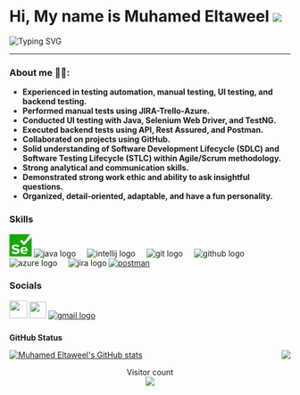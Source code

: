 Hi, My name is Muhamed Eltaweel ![](https://user-images.githubusercontent.com/18350557/176309783-0785949b-9127-417c-8b55-ab5a4333674e.gif)
===================================================================================================================================

![Typing SVG](https://readme-typing-svg.herokuapp.com?color=%23732DA4&lines=I+am+Software+Test+Engineer.;)  

-------------------------------------------------
<h3>About me 👨‍💼: </h3> 

- **Experienced in testing automation, manual testing, UI testing, and backend testing.**
- **Performed manual tests using JIRA-Trello-Azure.**
- **Conducted UI testing with Java, Selenium Web Driver, and TestNG.**
- **Executed backend tests using API, Rest Assured, and Postman.**
- **Collaborated on projects using GitHub.**
- **Solid understanding of Software Development Lifecycle (SDLC) and Software Testing Lifecycle (STLC) within Agile/Scrum methodology.**
- **Strong analytical and communication skills.**
- **Demonstrated strong work ethic and ability to ask insightful questions.**
- **Organized, detail-oriented, adaptable, and have a fun personality.**

### Skills

<div align="left">
  <img height="40" width="40" src="https://raw.githubusercontent.com/github/explore/5b3600551e122a3277c2c5368af2ad5725ffa9a1/topics/selenium/selenium.png">
  <img src="https://cdn.jsdelivr.net/gh/devicons/devicon/icons/java/java-original.svg" height="40" alt="java logo"  />
  <img width="12" />
  <img src="https://cdn.jsdelivr.net/gh/devicons/devicon/icons/intellij/intellij-original.svg" height="40" alt="intellij logo"  />
  <img width="12" />
  <img src="https://cdn.jsdelivr.net/gh/devicons/devicon/icons/git/git-original.svg" height="40" alt="git logo"  />
  <img width="12" />
  <img src="https://cdn.jsdelivr.net/gh/devicons/devicon/icons/github/github-original.svg" height="40" alt="github logo"  />
  <img width="12" />
  <img width="12" />
  <img src="https://cdn.jsdelivr.net/gh/devicons/devicon/icons/azure/azure-original.svg" height="40" alt="azure logo"  />
  <img width="12" />
  <img src="https://cdn.jsdelivr.net/gh/devicons/devicon/icons/jira/jira-original.svg" height="40" alt="jira logo"  />
  <a href="https://postman.com" target="_blank" rel=”noopener”> <img src="https://www.vectorlogo.zone/logos/getpostman/getpostman-icon.svg" alt="postman" width="40" height="40"/> </a>
</div>

### Socials

<p align="left">

<a href="https://www.github.com/muhamedeltaweel" target="_blank" rel="noreferrer"><img src="https://raw.githubusercontent.com/danielcranney/readme-generator/main/public/icons/socials/github.svg" width="32" height="32" /></a>
<a href="https://www.linkedin.com/in/muhamedeltaweel" target="_blank" rel="noreferrer"><img src="https://raw.githubusercontent.com/danielcranney/readme-generator/main/public/icons/socials/linkedin.svg" width="30" height="30" /></a>
<a href="mailto:meltawel9@gmail.com" target="_blank" rel="noreferrer"><img src="https://raw.githubusercontent.com/maurodesouza/profile-readme-generator/master/src/assets/icons/social/gmail/default.svg" width="30" height="30" alt="gmail logo" /></a>
</div>

###




<b>GitHub Status</b>
<div>
<a href="http://www.github.com/muhamedeltaweel"><img src="https://github-readme-stats.vercel.app/api?username=muhamedeltaweel&show_icons=true&hide=prs,issues,&title_color=0891b2&text_color=ffffff&icon_color=0891b2&bg_color=1c1917&hide_border=true&show_icons=true" alt="Muhamed Eltaweel's GitHub stats" /></a>
<img align="right" src="https://github-readme-stats.vercel.app/api/top-langs/?username=muhamedeltaweel&layout=compact&langs_count-16&theme=dracula"/>
</div>




<p align="center"> 
  Visitor count<br>
  <img src="https://profile-counter.glitch.me/muhamedeltaweel/count.svg" />
</p>
